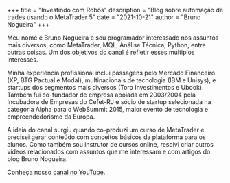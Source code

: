 +++
title = "Investindo com Robôs"
description = "Blog sobre automação de trades usando o MetaTrader 5"
date = "2021-10-21"
author = "Bruno Nogueira"
+++

Meu nome é Bruno Nogueira e sou programador interessado nos assuntos mais diversos, como MetaTrader, MQL, Análise Técnica, Python, entre outras coisas. Um dos objetivos do canal é refletir esses múltiplos interesses.

Minha experiência profissional inclui passagens pelo Mercado Financeiro (XP, BTG Pactual e Modal), multinacionais de tecnologia (IBM e Unisys), e startups dos segmentos mais diversos (Toro Investimentos e Ubook). Também fui co-fundador de empresa apoiada em 2003/2004 pela Incubadora de Empresas do Cefet-RJ e sócio de startup selecionada na categoria Alpha para o WebSummit 2015, maior evento de tecnologia e empreendedorismo da Europa.

A ideia do canal surgiu quando co-produzi um curso de MetaTrader e precisei gerar conteúdo com conceitos básicos da plataforma para os alunos. Como também sou instrutor de cursos online, resolvi criar outros vídeos relacionados com assuntos que me interessam e com artigos do blog Bruno Nogueira.

Conheça nosso [canal no YouTube](https://www.youtube.com/BrunoInvest).
